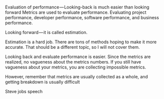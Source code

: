 Evaluation of performance — Looking-back is much easier than looking forward Metrics are used to evaluate performance. Evaluating project performance, developer performance, software performance, and business performance. 

Looking forward — it is called estimation.

Estimation is a hard job. There are tons of methods hoping to make it more accurate. That should be a different topic, so I will not cover them.

Looking back and evaluate performance is easier. Since the metrics are realized, no vagueness about the metrics numbers. If you still have vagueness about your metrics, you are collecting impossible metrics.

However, remember that metrics are usually collected as a whole, and getting breakdown is usually difficult 

Steve jobs speech